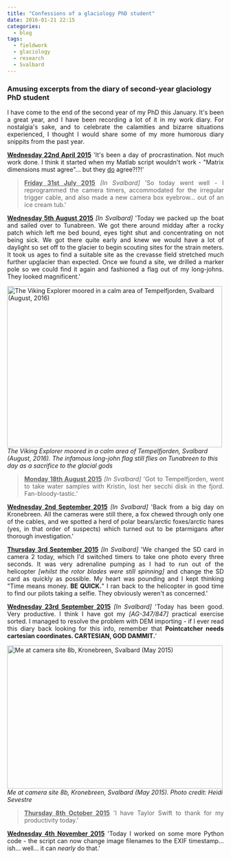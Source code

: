 ```yaml
---
title: "Confessions of a glaciology PhD student"
date: 2016-01-21 22:15
categories:
  - blog
tags: 
  - fieldwork
  - glaciology
  - research
  - Svalbard
---
```

<h3>Amusing excerpts from the diary of second-year glaciology PhD student</h3>

<p style="text-align:justify;">I have come to the end of the second year of my PhD this January. It's been a great year, and I have been recording a lot of it in my work diary. For nostalgia's sake, and to celebrate the calamities and bizarre situations experienced, I thought I would share some of my more humorous diary snippits from the past year.</p>

<p style="text-align:justify;"><span style="text-decoration:underline;"><strong>Wednesday 22nd April 2015</strong></span>
'It's been a day of procrastination. Not much work done. I think it started when my Matlab script wouldn't work - "Matrix dimensions must agree"... but they <span style="text-decoration:underline;">do</span> agree?!?!'</p>

<blockquote>
<p style="text-align:justify;"><span style="text-decoration:underline;"><strong>Friday 31st July 2015</strong></span>
<em>[In Svalbard] </em>'So today went well - I reprogrammed the camera timers, accommodated for the irregular trigger cable, and also made a new camera box eyebrow... out of an ice cream tub.'</p>
</blockquote>

<p style="text-align:justify;"><span style="text-decoration:underline;"><strong>Wednesday 5th August 2015</strong></span>
<em>[In Svalbard]</em> 'Today we packed up the boat and sailed over to Tunabreen. We got there around midday after a rocky patch which left me bed bound, eyes tight shut and concentrating on not being sick. We got there quite early and knew we would have a lot of daylight so set off to the glacier to begin scouting sites for the strain meters. It took us ages to find a suitable site as the crevasse field stretched much further upglacier than expected. Once we found a site, we drilled a marker pole so we could find it again and fashioned a flag out of my long-johns. They looked magnificent.'</p>


<img class="alignnone  wp-image-1586" src="https://pennyhow.files.wordpress.com/2016/01/dscn3900.jpg" alt="The Viking Explorer moored in a calm area of Tempelfjorden, Svalbard (August, 2016)" width="500" height="375" /><br> *The Viking Explorer moored in a calm area of Tempelfjorden, Svalbard (August, 2016). The infamous long-john flag still flies on Tunabreen to this day as a sacrifice to the glacial gods*

<blockquote>
<p style="text-align:justify;"><span style="text-decoration:underline;"><strong>Monday 18th August 2015</strong></span>
<em>[In Svalbard]</em> 'Got to Tempelfjorden, went to take water samples with Kristin, lost her secchi disk in the fjord. Fan-bloody-tastic.'</p>
</blockquote>

<p style="text-align:justify;"><span style="text-decoration:underline;"><strong>Wednesday 2nd September 2015</strong></span>
<em>[In Svalbard]</em> 'Back from a big day on Kronebreen. All the cameras were still there, a fox chewed through only one of the cables, and we spotted a herd of polar bears/arctic foxes/arctic hares (yes, in that order of suspects) which turned out to be ptarmigans after thorough investigation.'</p>

<p style="text-align:justify;"><span style="text-decoration:underline;"><strong>Thursday 3rd September 2015</strong></span>
<em>[In Svalbard]</em> 'We changed the SD card in camera 2 today, which I'd switched timers to take one photo every three seconds. It was very adrenaline pumping as I had to run out of the helicopter <em>[whilst the rotor blades were still spinning]</em> and change the SD card as quickly as possible. My heart was pounding and I kept thinking "Time means money. <b>BE QUICK.</b>" I ran back to the helicopter in good time to find our pilots taking a selfie. They obviously weren't as concerned.'</p>

<p style="text-align:justify;"><span style="text-decoration:underline;"><strong>Wednesday 23rd September 2015</strong></span>
<em>[In Svalbard]</em> 'Today has been good. Very productive. I think I have got my <em>[AG-347/847]</em> practical exercise sorted. I managed to resolve the problem with DEM importing - if I ever read this diary back looking for this info, remember that <b>Pointcatcher needs cartesian coordinates. CARTESIAN, GOD DAMMIT.</b>'</p>

<img class="alignnone  wp-image-1594" src="https://pennyhow.files.wordpress.com/2016/01/dsc09238.jpg" alt="Me at camera site 8b, Kronebreen, Svalbard (May 2015)" width="501" height="333" align="aligncenter" /><br> *Me at camera site 8b, Kronebreen, Svalbard (May 2015). Photo credit: Heidi Sevestre*

<blockquote>
<p style="text-align:justify;"><span style="text-decoration:underline;"><strong>Thursday 8th October 2015</strong></span>
'I have Taylor Swift to thank for my productivity today.'</p>
</blockquote>

<p style="text-align:justify;"><span style="text-decoration:underline;"><strong>Wednesday 4th November 2015</strong></span>
'Today I worked on some more Python code - the script can now change image filenames to the EXIF timestamp... ish... well... it can <i>nearly</i> do that.'</p>

